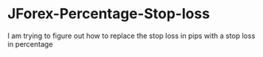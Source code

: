 # JForex-Percentage-Stop-loss
I am trying to figure out how to replace the stop loss in pips with a stop loss in percentage
